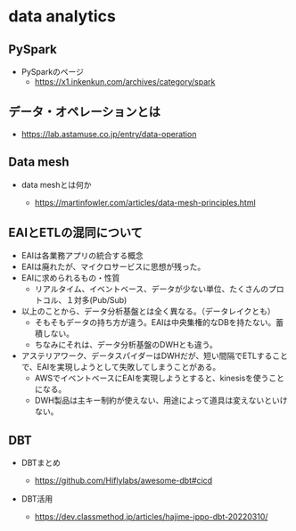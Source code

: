 # data analytics

## PySpark

- PySparkのページ
  - https://x1.inkenkun.com/archives/category/spark

## データ・オペレーションとは

- https://lab.astamuse.co.jp/entry/data-operation

## Data mesh

- data meshとは何か

  - https://martinfowler.com/articles/data-mesh-principles.html

## EAIとETLの混同について

- EAIは各業務アプリの統合する概念
- EAIは廃れたが、マイクロサービスに思想が残った。
- EAIに求められるもの・性質
  - リアルタイム、イベントベース、データが少ない単位、たくさんのプロトコル、１対多(Pub/Sub)
- 以上のことから、データ分析基盤とは全く異なる。（データレイクとも）
  - そもそもデータの持ち方が違う。EAIは中央集権的なDBを持たない。蓄積しない。
  - ちなみにそれは、データ分析基盤のDWHとも違う。
- アステリアワーク、データスパイダーはDWHだが、短い間隔でETLすることで、EAIを実現しようとして失敗してしまうことがある。
  - AWSでイベントベースにEAIを実現しようとすると、kinesisを使うことになる。
  - DWH製品は主キー制約が使えない、用途によって道具は変えないといけない。

## DBT

- DBTまとめ
  - https://github.com/Hiflylabs/awesome-dbt#cicd

- DBT活用
  - https://dev.classmethod.jp/articles/hajime-ippo-dbt-20220310/